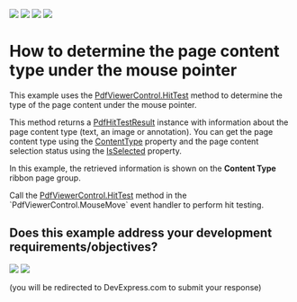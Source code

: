 <!-- default badges list -->
![](https://img.shields.io/endpoint?url=https://codecentral.devexpress.com/api/v1/VersionRange/138298370/24.2.1%2B)
[![](https://img.shields.io/badge/Open_in_DevExpress_Support_Center-FF7200?style=flat-square&logo=DevExpress&logoColor=white)](https://supportcenter.devexpress.com/ticket/details/T830567)
[![](https://img.shields.io/badge/📖_How_to_use_DevExpress_Examples-e9f6fc?style=flat-square)](https://docs.devexpress.com/GeneralInformation/403183)
[![](https://img.shields.io/badge/💬_Leave_Feedback-feecdd?style=flat-square)](#does-this-example-address-your-development-requirementsobjectives)
<!-- default badges end -->
#  How to determine the page content type under the mouse pointer 

This example uses the [PdfViewerControl.HitTest](https://docs.devexpress.com/WPF/DevExpress.Xpf.PdfViewer.PdfViewerControl.HitTest(System.Windows.Point)) method to determine the type of the page content under the mouse pointer.

This method returns a [PdfHitTestResult](https://docs.devexpress.com/WPF/DevExpress.Xpf.PdfViewer.PdfHitTestResult) instance with information about the page content type (text, an image or annotation). You can get the page content type using the [ContentType](https://docs.devexpress.com/WPF/DevExpress.Xpf.PdfViewer.PdfHitTestResult.ContentType) property and the page content selection status using the [IsSelected](https://docs.devexpress.com/WPF/DevExpress.Xpf.PdfViewer.PdfHitTestResult.IsSelected) property.

In this example, the retrieved information is shown on the **Content Type** ribbon page group.

Call the [PdfViewerControl.HitTest](https://docs.devexpress.com/WPF/DevExpress.Xpf.PdfViewer.PdfViewerControl.HitTest(System.Windows.Point)) method in the `PdfViewerControl.MouseMove` event handler to perform hit testing.

<!-- feedback -->
## Does this example address your development requirements/objectives?

[<img src="https://www.devexpress.com/support/examples/i/yes-button.svg"/>](https://www.devexpress.com/support/examples/survey.xml?utm_source=github&utm_campaign=how-to-determine-the-page-content-type-under-the-mouse-pointer&~~~was_helpful=yes) [<img src="https://www.devexpress.com/support/examples/i/no-button.svg"/>](https://www.devexpress.com/support/examples/survey.xml?utm_source=github&utm_campaign=how-to-determine-the-page-content-type-under-the-mouse-pointer&~~~was_helpful=no)

(you will be redirected to DevExpress.com to submit your response)
<!-- feedback end -->
